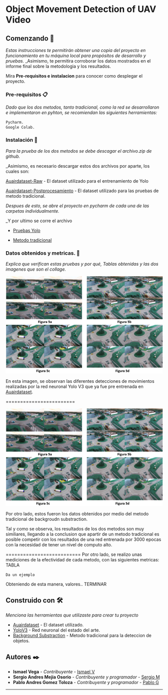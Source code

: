 # Object Movement Detection of UAV Video

## Comenzando 🚀

_Estas instrucciones te permitirán obtener una copia del proyecto en funcionamiento en tu máquina local para propósitos de desarrollo y pruebas._
_Asimismo, te permitira corroborar los datos mostrados en el informe final sobre la metodologia y los resultados. 

Mira **Pre-requisitos e instalacion** para conocer como desplegar el proyecto.

### Pre-requisitos 📋

_Dado que los dos metodos, tanto tradicional, como la red se desarrollaron e implementaron en pyhton, se recomiendan las siguientes herramientas:_

```
Pycharm.
Google Colab.
```

### Instalación 🔧

_Para la prueba de los dos metodos se debe descagar el archivo.zip de github._

_Asimismo, es necesario descargar estos dos archivos por aparte, los cuales son:

[Auairdataset-Raw](https://github.com/bozcani/auairdataset) - El dataset utilizado para el entrenamiento de Yolo

[Auairdataset-Postprocesamiento](https://drive.google.com/drive/folders/1bsXkyk1JLjywaGp_BLyiqbAkcDoaK53v?usp=sharing) - El dataset utilizado para las pruebas de metodo tradicional.

_Despues de esto, se abre el proyecto en pycharm de cada una de las carpetas individualmente._

_Y por ultimo se corre el archivo

- [Pruebas Yolo](Red_neuronal/examples/Main.py)

- [Metodo tradicional](Metodo_tradicional/main.py)


### Datos obtenidos y metricas. 🔩

_Explica que verifican estas pruebas y por qué, Tablas obtenidas y las dos imagenes que son el collage._

![Resultado Red Neuronal](datosobtenidosyolos.png)

En esta imagen, se observan las diferentes detecciones de movimientos realizadas por la red neuronal Yolo V3 que ya fue pre entrenada en [Auairdataset](https://github.com/bozcani/auairdataset).

========================

![Resultado Metodo Tradicional](datosobtenidosyolos.png)

Por otro lado, estos fueron los datos obtenidos por medio del metodo tradicional de backgroudn substraction. 


Tal y como se observa, los resultados de los dos metodos son muy similiares, llegando a la conclusion que apartir de un metodo tradicional es posible competir con los resultados de una red entrenada por 3000 epocas con la necesidad de tener un nivel de computo alto.

==========================
Por otro lado, se realizo unas mediciones de la efectividad de cada metodo, con las siguientes metricas:
TABLA
```
Da un ejemplo
```

Obteniendo de esta manera, valores.. TERMINAR

## Construido con 🛠️

_Menciona las herramientas que utilizaste para crear tu proyecto_

* [Auairdataset](https://github.com/bozcani/auairdataset) - El dataset utilizado.
* [YoloV3](https://github.com/ultralytics/yolov3) - Red neuronal del estado del arte.
* [Background Substraction](https://core.ac.uk/download/pdf/55245719.pdf) - Metodo tradicional para la deteccion de objetos.

## Autores ✒️

* **Ismael Vega** - *Contribuyente* - [Ismael V](https://github.com/villanuevand)
* **Sergio Andres Mejia Osorio** - *Contribuyente y programador* - [Sergio M](https://github.com/sergioaom31)
* **Pablo Andres Gomez Toloza** - *Contribuyente y programador* - [Pablo G](https://github.com/PabloGomez9801)


---
